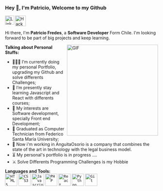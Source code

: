 ### Hey 👋, I'm Patricio, Welcome to my Github

<a href="https://www.linkedin.com/in/patriciofredesti/">
  <img align="left" alt="LinkdeIn" width="30px" src="https://cdn-icons-png.flaticon.com/512/174/174857.png" />
</a>
<a href="https://www.hackerrank.com/PatoFredesTi">
  <img align="left" alt="Hackerrank" width="35px" src="https://cdn4.iconfinder.com/data/icons/logos-and-brands/512/160_Hackerrank_logo_logos-512.png" />
</a>

<br />
<br />

Hi there, I'm **Patricio Fredes**, a **Software Developer** Form Chile. I'm looking forward to be part of big projects and keep learning.

  <img align="right" alt="GIF" src="https://irfantariq.com/images/banner.gif" width="300"/>

**Talking about Personal Stuffs:**

- 👨🏽‍💻 I’m currently doing my personal Portfolio, upgrading my Github and solve differents Challenges;
- 🌱 I’m presently stay learning Javascript and React with differents courses; 
- 🤔 My interests are Software development, specially Front end Development;
- 💼 Graduated as Computer Technician from Federico Santa María University; 
- 🧿 Now i'm working in AnguitaOsorio is a company that combines the state of the art in technology with the legal business model.
- ⏳ My personal's portfolio is in progress .... 
- ⚔ Solve Differents Programming Challenges is my Hobbie
<!-- - 📝 See my [) to get more info. -->


**Languages and Tools:**  
<code><img height="40" alt="HTML5" src="https://cdn-icons-png.flaticon.com/512/732/732212.png"></code>
<code><img height="40" alt="CSS3" src="https://www.seekpng.com/png/full/141-1415372_css3-icon-png.png"></code>
<code><img height="40" alt="Javascript" src="https://cdn.iconscout.com/icon/free/png-256/javascript-2752148-2284965.png"></code>
<code><img height="40" alt="PHP" src="https://cdn-icons-png.flaticon.com/512/5968/5968332.png"></code>
<code><img height="40" alt="React" src="https://upload.wikimedia.org/wikipedia/commons/thumb/a/a7/React-icon.svg/2300px-React-icon.svg.png"></code>
<code><img height="40" alt="Python" src="https://cdn-icons-png.flaticon.com/512/5968/5968350.png"></code>
<code><img height="40" alt="Git" src="https://upload.wikimedia.org/wikipedia/commons/thumb/3/3f/Git_icon.svg/2048px-Git_icon.svg.png"></code>

